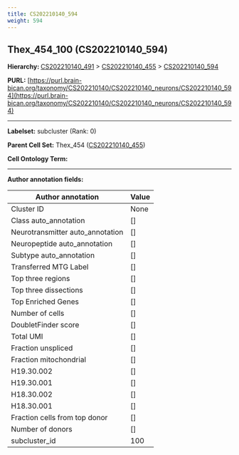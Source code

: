 ```yaml
---
title: CS202210140_594
weight: 594
---
```

## Thex_454_100 (CS202210140_594)
<b>Hierarchy: </b>
[CS202210140_491](../CS202210140_491) >
[CS202210140_455](../CS202210140_455) >
[CS202210140_594](../CS202210140_594)

**PURL:** [https://purl.brain-bican.org/taxonomy/CS202210140/CS202210140_neurons/CS202210140_594](https://purl.brain-bican.org/taxonomy/CS202210140/CS202210140_neurons/CS202210140_594)

---


**Labelset:** subcluster (Rank: 0)

**Parent Cell Set:** Thex_454 ([CS202210140_455](../CS202210140_455))



**Cell Ontology Term:** 

[MARKER GENES.]: #


---

[TRANSFERRED ANNOTATIONS.]: #


[AUTHOR ANNOTATION FIELDS.]: #


**Author annotation fields:**

| Author annotation | Value |
|-------------------|-------|
|Cluster ID|None|
|Class auto_annotation|[]|
|Neurotransmitter auto_annotation|[]|
|Neuropeptide auto_annotation|[]|
|Subtype auto_annotation|[]|
|Transferred MTG Label|[]|
|Top three regions|[]|
|Top three dissections|[]|
|Top Enriched Genes|[]|
|Number of cells|[]|
|DoubletFinder score|[]|
|Total UMI|[]|
|Fraction unspliced|[]|
|Fraction mitochondrial|[]|
|H19.30.002|[]|
|H19.30.001|[]|
|H18.30.002|[]|
|H18.30.001|[]|
|Fraction cells from top donor|[]|
|Number of donors|[]|
|subcluster_id|100|
